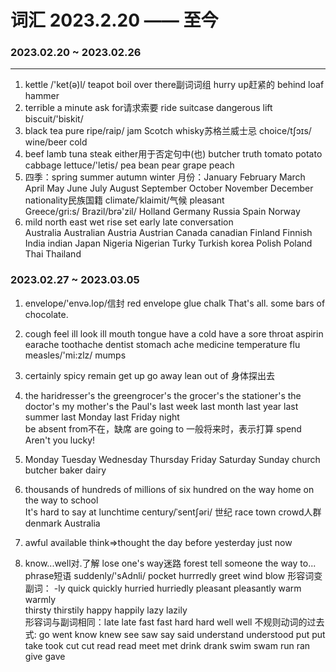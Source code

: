 # 词汇 2023.2.20 —— 至今

### 2023.02.20 ~ 2023.02.26

----
1. kettle /'ket(ə)l/	teapot    boil   over there副词词组	hurry up赶紧的      behind	loaf	hammer
2. terrible	a minute	ask for请求索要		ride	 suitcase 	dangerous	lift	biscuit/'biskit/
3. black tea	pure	ripe/raip/	jam	Scotch whisky苏格兰威士忌	choice/tʃɔɪs/	wine/beer	cold	
4. beef		lamb	tuna	steak	either用于否定句中(也)	butcher		truth	tomato	potato	cabbage	lettuce/'letis/	pea	bean	pear 	grape	peach	
5. 	四季：spring   summer      autumn      winter
    月份：January February  March April May June July August September October November December
        nationality民族国籍     climate/ˈklaimit/气候     pleasant     
    Greece/gri:s/    Brazil/brə'zil/ Holland    Germany   Russia      Spain     Norway
 6. mild     north      east    wet    rise     set   early     late   conversation      
    Australia   Australian        Austria Austrian      Canada canadian     Finland Finnish  India indian   Japan  Nigeria Nigerian   Turky Turkish  korea  Polish Poland  Thai Thailand 


### 2023.02.27 ~ 2023.03.05
1. envelope/'envə.lop/信封 red envelope glue   chalk   That's all.    some bars of chocolate.
2. cough  feel ill      look ill          mouth   tongue    have a cold  have a sore throat        aspirin  earache     toothache   dentist     stomach ache    medicine    temperature     flu  measles/'mi:zlz/    mumps  
3. certainly    spicy    remain     get up   go away   lean out of 身体探出去

4. the haridresser's   the greengrocer's   the grocer's   the stationer's    the doctor's
    my mother's   the Paul's      last week    last month   last year   last summer     last Monday     last Friday night   
    be absent from不在，缺席    are going to 一般将来时，表示打算    spend      Aren't you lucky!

5. Monday Tuesday  Wednesday Thursday Friday  Saturday  Sunday church butcher baker  dairy
6.  thousands of    hundreds of     millions of     six hundred      on the way home    on the way to school    
    It's hard to say    at lunchtime    century/ˈsentʃəri/ 世纪     race    town    crowd人群  
    denmark  Australia    
7.  awful   available   think=>thought      the day before yesterday    just now   
8. know...well对.了解      lose one's way迷路   forest      tell someone the way to...      phrase短语      suddenly/'sAdnli/   pocket  hurrredly   greet wind blow 
    形容词变副词： -ly  quick quickly   hurried hurriedly   pleasant pleasantly     warm warmly     
    thirsty thirstily   happy happily   lazy lazily     
    形容词与副词相同：late late fast fast   hard hard   well well
    不规则动词的过去式:
    go went   know  knew    see saw      say said     understand understood      put put     take took    cut cut     read read       meet met     drink drank       swim swam   run ran     give   gave 
